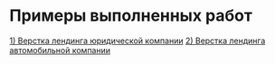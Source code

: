 

# Примеры выполненных работ


[1) Верстка лендинга юридической компании](https://alekseyabramov2108.github.io/law_firm/ "")
[2) Верстка лендинга автомобильной компании](https://alekseyabramov2108.github.io/tesla/ "")


